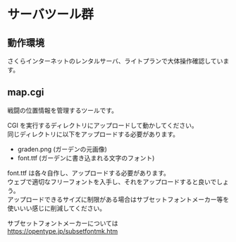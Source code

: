 # サーバツール群

## 動作環境

さくらインターネットのレンタルサーバ、ライトプランで大体操作確認しています。

## map.cgi

戦闘の位置情報を管理するツールです。

CGI を実行するディレクトリにアップロードして動かしてください。   
同じディレクトリに以下をアップロードする必要があります。

* graden.png (ガーデンの元画像)
* font.ttf (ガーデンに書き込まれる文字のフォント)

font.ttf は各々自作し、アップロードする必要があります。   
ウェブで適切なフリーフォントを入手し、それをアップロードすると良いでしょう。    
アップロードできるサイズに制限がある場合はサブセットフォントメーカー等を使いいい感じに削減してください。

サブセットフォントメーカーについては https://opentype.jp/subsetfontmk.htm
